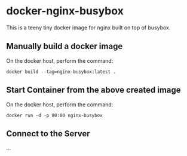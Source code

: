 docker-nginx-busybox
====================

This is a teeny tiny docker image for nginx built on top of busybox.

Manually build a docker image
-----------------------------
On the docker host, perform the command:

    docker build --tag=nginx-busybox:latest .

Start Container from the above created image
--------------------------------------------
On the docker host, perform the command:

    docker run -d -p 80:80 nginx-busybox

Connect to the Server
---------------------
...


